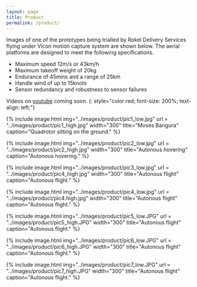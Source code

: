 ```yaml
---
layout: page
title: Product
permalink: /product/
---
```

Images of one of the prototypes being trialled by Rokel Delivery Services flying under Vicon motion capture system are shown below. The aerial platforms are designed to meet the following specifications.

* Maximum speed 12m/s or 43km/h
* Maximum takeoff weight of 20kg
* Endurance of 45mins and a range of 25km
* Handle wind of up to 15knots
* Sensor redundancy and robustness to sensor failures

Videos on [youtube](https://www.youtube.com/user/dnovichman) coming soon.
{: style="color:red; font-size: 200%; text-align: left;"}

{% include image.html
            img="../images/product/pic1_low.jpg"
	    url = "../images/product/pic1_high.jpg"
	    width="300"
            title="Moses Bangura"
            caption="Quadrotor sitting on the ground." %}

{% include image.html
            img="../images/product/pic2_low.jpg"
	    url = "../images/product/pic2_high.jpg"
	    width="300"
            title="Autonous hovering"
            caption="Autonous hovering." %}

{% include image.html
            img="../images/product/pic3_low.jpg"
	    url = "../images/product/pic4_high.jpg"
	    width="300"
            title="Autonous flight"
            caption="Autonous flight." %}

{% include image.html
            img="../images/product/pic4_low.jpg"
	    url = "../images/product/pic4.high.jpg"
	    width="300"
            title="Autonous flight"
            caption="Autonous flight." %}

{% include image.html
            img="../images/product/pic5_low.JPG"
	    url = "../images/product/pic5_high.JPG"
	    width="300"
            title="Autonous flight"
            caption="Autonous flight." %}

{% include image.html
            img="../images/product/pic6_low.JPG"
	    url = "../images/product/pic6_high.JPG"
	    width="300"
            title="Autonous flight"
            caption="Autonous flight." %}

{% include image.html
            img="../images/product/pic7_low.JPG"
	    url = "../images/product/pic7_high.JPG"
	    width="300"
            title="Autonous flight"
            caption="Autonous flight." %}
